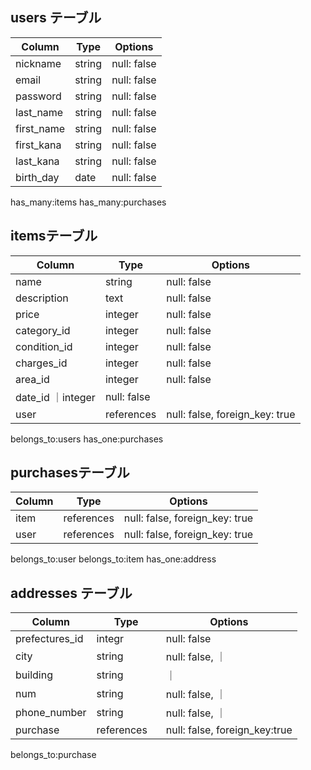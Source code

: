
## users テーブル

| Column   | Type   | Options     |
| -------- | ------ | ----------- |
| nickname | string | null: false |
| email    | string | null: false |
| password | string | null: false |
| last_name| string | null: false |
|first_name| string | null: false |
|first_kana| string | null: false |
|last_kana | string | null: false |
|birth_day |date    | null: false |


has_many:items
has_many:purchases

## itemsテーブル

| Column    | Type   | Options     |
| ------   | ------ | ----------- 
| name     | string | null: false |
|description|text | null: false |
| price    | integer| null: false |
|category_id  | integer| null: false |
|condition_id |integer | null: false |
|charges_id   | integer| null: false |
|area_id      |integer | null: false |
| date_id     ｜integer  | null: false |
| user | references | null: false, foreign_key: true |

belongs_to:users
has_one:purchases


## purchasesテーブル

| Column | Type       | Options                        |
| ------ | ---------- | ------------------------------ |
|item   | references | null: false, foreign_key: true |
|user    | references | null: false, foreign_key: true |



belongs_to:user
belongs_to:item
has_one:address


## addresses テーブル


| Column    | Type       | Options                        |
| -------   |  ----------| ------------------------------|
|prefectures_id| integr   |null: false                     |
|city       | string 　　　| null: false,                   ｜
|building   | string     |                ｜
|num        | string     | null: false,                   ｜
|phone_number| string     | null: false,                   ｜
|purchase  | references | null: false, foreign_key:true  |



belongs_to:purchase

